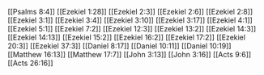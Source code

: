 [[Psalms 8:4]]
[[Ezekiel 1:28]]
[[Ezekiel 2:3]]
[[Ezekiel 2:6]]
[[Ezekiel 2:8]]
[[Ezekiel 3:1]]
[[Ezekiel 3:4]]
[[Ezekiel 3:10]]
[[Ezekiel 3:17]]
[[Ezekiel 4:1]]
[[Ezekiel 5:1]]
[[Ezekiel 7:2]]
[[Ezekiel 12:3]]
[[Ezekiel 13:2]]
[[Ezekiel 14:3]]
[[Ezekiel 14:13]]
[[Ezekiel 15:2]]
[[Ezekiel 16:2]]
[[Ezekiel 17:2]]
[[Ezekiel 20:3]]
[[Ezekiel 37:3]]
[[Daniel 8:17]]
[[Daniel 10:11]]
[[Daniel 10:19]]
[[Matthew 16:13]]
[[Matthew 17:7]]
[[John 3:13]]
[[John 3:16]]
[[Acts 9:6]]
[[Acts 26:16]]
